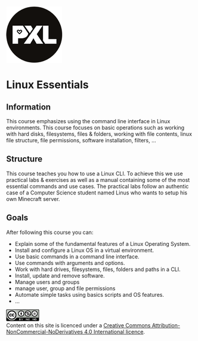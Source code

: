 ![pxl right](./images/pxl.png)
# Linux Essentials
## Information <!-- {docsify-ignore} -->
This course emphasizes using the command line interface in Linux environments. This course focuses on basic operations such as working with hard disks, filesystems, files & folders, working with file contents, linux file structure, file permissions, software installation, filters, ...

## Structure <!-- {docsify-ignore} -->
This course teaches you how to use a Linux CLI. To achieve this we use practical labs & exercises as well as a manual containing some of the most essential commands and use cases. The practical labs follow an authentic case of a Computer Science student named Linus who wants to setup his own Minecraft server.

## Goals <!-- {docsify-ignore} -->
After following this course you can:
* Explain some of the fundamental features of a Linux Operating System.
* Install and configure a Linux OS in a virtual environment.
* Use basic commands in a command line interface.
* Use commands with arguments and options.
* Work with hard drives, filesystems, files, folders and paths in a CLI.
* Install, update and remove software.
* Manage users and groups
* manage user, group and file permissions
* Automate simple tasks using basics scripts and OS features.
* ...

<a rel="license" href="http://creativecommons.org/licenses/by-nc-nd/4.0/"><img alt="Creative Commons-Licentie" style="border-width:0" src="./images/CCL.png" /></a><br /> Content on this site is licenced under a <a rel="license" href="http://creativecommons.org/licenses/by-nc-nd/4.0/">Creative Commons Attribution-NonCommercial-NoDerivatives 4.0 International licence</a>.
